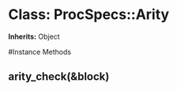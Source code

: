 # Class: ProcSpecs::Arity
**Inherits:** Object
    




#Instance Methods
## arity_check(&block) [](#method-i-arity_check)

